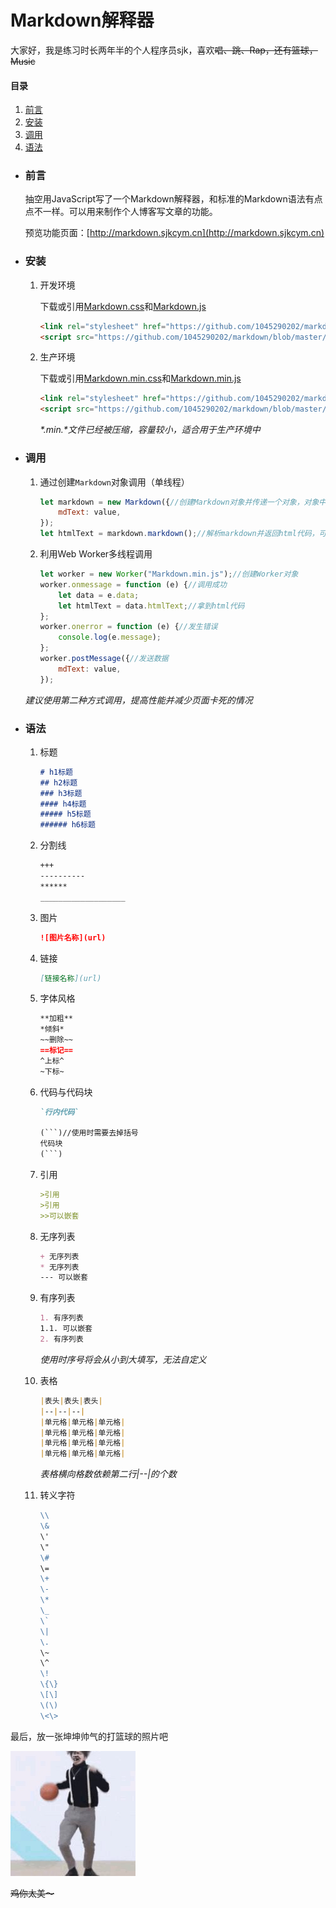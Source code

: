 # Markdown解释器

大家好，我是练习时长两年半的个人程序员sjk，喜欢~~唱、跳、Rap，还有篮球，Music~~

#### 目录
1. [前言](#user-content-前言)
2. [安装](#user-content-安装)
3. [调用](#user-content-调用)
4. [语法](#user-content-语法)

+ ### 前言

	抽空用JavaScript写了一个Markdown解释器，和标准的Markdown语法有点点不一样。可以用来制作个人博客写文章的功能。

	预览功能页面：[http://markdown.sjkcym.cn](http://markdown.sjkcym.cn)

+ ### 安装

	1. 开发环境
		
		下载或引用[Markdown.css](https://github.com/1045290202/markdown/blob/master/src/css/markdown.css)和[Markdown.js](https://github.com/1045290202/markdown/blob/master/src/js/Markdown.js)
		
		```html
		<link rel="stylesheet" href="https://github.com/1045290202/markdown/blob/master/src/css/markdown.css">
		<script src="https://github.com/1045290202/markdown/blob/master/src/js/Markdown.js"></script>
		```
		
	2. 生产环境
	
		下载或引用[Markdown.min.css](https://github.com/1045290202/markdown/blob/master/src/css/markdown.min.css)和[Markdown.min.js](https://github.com/1045290202/markdown/blob/master/src/js/Markdown.min.js)
		
		```html
		<link rel="stylesheet" href="https://github.com/1045290202/markdown/blob/master/src/css/markdown.min.css">
		<script src="https://github.com/1045290202/markdown/blob/master/src/js/Markdown.min.js"></script>
		```
		
		*\*\.min\.\*文件已经被压缩，容量较小，适合用于生产环境中*
	
+ ### 调用

	1. 通过创建`Markdown`对象调用（单线程）
	
		```javascript
		let markdown = new Markdown({//创建Markdown对象并传递一个对象，对象中暂时仅支持一个参数mdText
			mdText: value,
		});
		let htmlText = markdown.markdown();//解析markdown并返回html代码，可以直接将其输出到网页中
		```
		
	2. 利用Web Worker多线程调用
	
		```javascript
		let worker = new Worker("Markdown.min.js");//创建Worker对象
		worker.onmessage = function (e) {//调用成功
			let data = e.data;
			let htmlText = data.htmlText;//拿到html代码
		};
		worker.onerror = function (e) {//发生错误
			console.log(e.message);
		};
		worker.postMessage({//发送数据
			mdText: value,
		});
		```
		
	*建议使用第二种方式调用，提高性能并减少页面卡死的情况*

+ ### 语法
	
	1. 标题
	
		```markdown
		# h1标题
		## h2标题
		### h3标题
		#### h4标题
		##### h5标题
		###### h6标题
		```

	2. 分割线
	
		```markdown
		+++
		----------
		******
		___________________
		```
	
	3. 图片
	
		```markdown
		![图片名称](url)
		```
	
	4. 链接
	
		```markdown
		[链接名称](url)
		```
		
	5. 字体风格
	
		```markdown
		**加粗**
		*倾斜*
		~~删除~~
		==标记==
		^上标^
		~下标~
		```

	6. 代码与代码块
	
		```markdown
		`行内代码`

		(```)//使用时需要去掉括号
		代码块
		(```)
		```
		
	7. 引用
	
		```markdown
		>引用
		>引用
		>>可以嵌套
		```
	
	8. 无序列表
	
		```markdown
		+ 无序列表
		* 无序列表
		--- 可以嵌套
		```
	
	9. 有序列表
	
		```markdown
		1. 有序列表
		1.1. 可以嵌套
		2. 有序列表
		```
	
		*使用时序号将会从小到大填写，无法自定义*
	
	10. 表格
	
		```markdown
		|表头|表头|表头|
		|--|--|--|
		|单元格|单元格|单元格|
		|单元格|单元格|单元格|
		|单元格|单元格|单元格|
		|单元格|单元格|单元格|
		```
		
		*表格横向格数依赖第二行\|\-\-\|的个数*
		
	11. 转义字符
	
		```markdown
		\\
		\&
		\'
		\"
		\#
		\=
		\+
		\-
		\*
		\_
		\`
		\|
		\.
		\~
		\^
		\!
		\{\}
		\[\]
		\(\)
		\<\>
		```

最后，放一张坤坤帅气的打篮球的照片吧

![cxk](src/img/cxk.jpg "cxk")

~~鸡你太美～~~